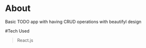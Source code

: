 # About
  Basic TODO app with having CRUD operations with beautifyl design
  
  
#Tech Used 
> React.js



